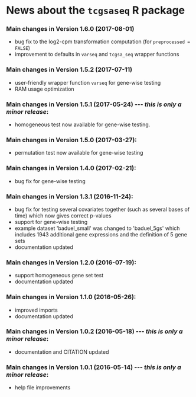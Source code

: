 # News about the `tcgsaseq` R package


### Main changes in Version 1.6.0 (2017-08-01)
* bug fix to the log2-cpm transformation computation (for `preprocessed = FALSE`)
* improvement to defaults in `varseq` and `tcgsa_seq` wrapper functions


### Main changes in Version 1.5.2 (2017-07-11)
* user-friendly wrapper function `varseq` for gene-wise testing
* RAM usage optimization


### Main changes in Version 1.5.1 (2017-05-24) --- *this is only a minor release*:
* homogeneous test now available for gene-wise testing.


### Main changes in Version 1.5.0 (2017-03-27):
* permutation test now available for gene-wise testing


### Main changes in Version 1.4.0 (2017-02-21):
* bug fix for gene-wise testing


### Main changes in Version 1.3.1 (2016-11-24):
* bug fix for testing several covariates together (such as several bases of time) which now gives correct p-values
* support for gene-wise testing
* example dataset 'baduel_small' was changed to 'baduel_5gs' which includes 1943 additional gene expressions and the definition of 5 gene sets
* documentation updated


### Main changes in Version 1.2.0 (2016-07-19):
* support homogeneous gene set test
* documentation updated


### Main changes in Version 1.1.0 (2016-05-26):
* improved imports
* documentation updated


### Main changes in Version 1.0.2 (2016-05-18) --- *this is only a minor release*:
* documentation and CITATION updated


### Main changes in Version 1.0.1 (2016-05-14) --- *this is only a minor release*:
* help file improvements

